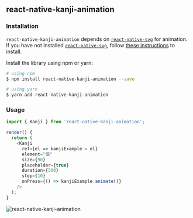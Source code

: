 ## react-native-kanji-animation

### Installation

`react-native-kanji-animation` depends on [`react-native-svg`](https://github.com/react-native-community/react-native-svg) for animation. If you have not installed [`react-native-svg`](https://github.com/react-native-community/react-native-svg), follow [these instructions](https://github.com/react-native-community/react-native-svg) to install.

Install the library using npm or yarn:

```bash
# using npm
$ npm install react-native-kanji-animation --save

# using yarn
$ yarn add react-native-kanji-animation
```

### Usage  

```javascript
import { Kanji } from 'react-native-kanji-animation';

render() {
  return (
    <Kanji
      ref={el => kanjiExample = el}
      element="儀"
      size={90}
      placeholder={true}
      duration={300}
      step={10}
      onPress={() => kanjiExample.animate()}
    />
  );
}
```

![react-native-kanji-animation](https://media.giphy.com/media/VLdEhUlrqhz46rRQBN/giphy.gif)
